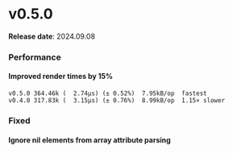 # v0.5.0

**Release date**: 2024.09.08

### Performance

#### Improved render times by 15%

```
v0.5.0 364.46k (  2.74µs) (± 0.52%)  7.95kB/op  fastest
v0.4.0 317.83k (  3.15µs) (± 0.76%)  8.99kB/op  1.15× slower
```

### Fixed

#### Ignore nil elements from array attribute parsing
